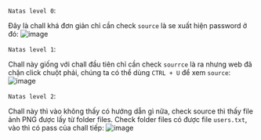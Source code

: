 `Natas level 0`:

Đây là chall khá đơn giản chỉ cần check `source` là se xuất hiện password ở đó:
![image](https://user-images.githubusercontent.com/96786536/147642324-378365b2-1248-4df3-8c82-49eb495da2d4.png)

`Natas level 1`:

Chall này giống với chall đầu tiên chỉ cần check `sourrce` là ra nhưng web đã chặn click chuột phải, chúng ta có thể dùng `CTRL + U` để xem `source`:
![image](https://user-images.githubusercontent.com/96786536/147642593-ae111bb8-7784-4645-b462-0f965de4e62a.png)

`Natas level 2`:

Chall này thì vào không thấy có hướng dẫn gì nữa, check source thì thấy file ảnh PNG được lấy từ folder files. Check folder files có được file `users.txt`, vào thì có pass của chall tiếp:
![image](https://user-images.githubusercontent.com/96786536/147645060-674519ce-408f-4bcc-85f5-2de5e48d350c.png)

